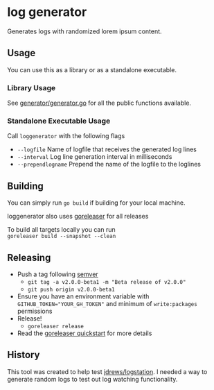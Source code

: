 # log generator

Generates logs with randomized lorem ipsum content.

## Usage ##
You can use this as a library or as a standalone executable.

### Library Usage ###
See [generator/generator.go](generator/generator.go) for all the public functions available.

### Standalone Executable Usage ###
Call `loggenerator` with the following flags
* `--logfile` Name of logfile that receives the generated log lines
* `--interval` Log line generation interval in milliseconds
* `--prependlogname` Prepend the name of the logfile to the loglines

## Building ##
You can simply run `go build` if building for your local machine. 

loggenerator also uses  [goreleaser](https://github.com/goreleaser/goreleaser) for all releases

To build all targets locally you can run   
`goreleaser build --snapshot --clean`

## Releasing ##

* Push a tag following [semver](https://semver.org/)
    * `git tag -a v2.0.0-beta1 -m "Beta release of v2.0.0"`
    * `git push origin v2.0.0-beta1`
* Ensure you have an environment variable with `GITHUB_TOKEN="YOUR_GH_TOKEN"` and minimum of `write:packages` permissions
* Release!
    * `goreleaser release`
* Read the [goreleaser quickstart](https://goreleaser.com/quick-start/) for more details

## History ##
This tool was created to help test [jdrews/logstation](https://github.com/jdrews/logstation). I needed a way to generate random logs to test out log watching functionality. 

